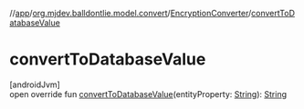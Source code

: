 //[app](../../../index.md)/[org.mjdev.balldontlie.model.convert](../index.md)/[EncryptionConverter](index.md)/[convertToDatabaseValue](convert-to-database-value.md)

# convertToDatabaseValue

[androidJvm]\
open override fun [convertToDatabaseValue](convert-to-database-value.md)(entityProperty: [String](https://kotlinlang.org/api/latest/jvm/stdlib/kotlin/-string/index.html)): [String](https://kotlinlang.org/api/latest/jvm/stdlib/kotlin/-string/index.html)
